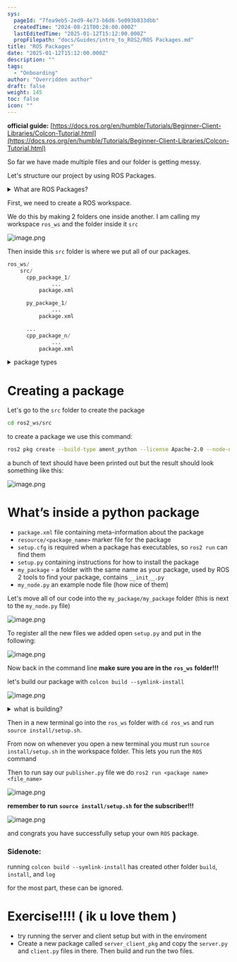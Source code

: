 ```yaml
---
sys:
  pageId: "7fea9eb5-2ed9-4e73-b6d6-5e093b833dbb"
  createdTime: "2024-08-21T00:28:00.000Z"
  lastEditedTime: "2025-01-12T15:12:00.000Z"
  propFilepath: "docs/Guides/intro_to_ROS2/ROS Packages.md"
title: "ROS Packages"
date: "2025-01-12T15:12:00.000Z"
description: ""
tags:
  - "Onboarding"
author: "Overridden author"
draft: false
weight: 145
toc: false
icon: ""
---
```


**official guide:** [https://docs.ros.org/en/humble/Tutorials/Beginner-Client-Libraries/Colcon-Tutorial.html](https://docs.ros.org/en/humble/Tutorials/Beginner-Client-Libraries/Colcon-Tutorial.html)

So far we have made multiple files and our folder is getting messy.

Let's structure our project by using ROS Packages.

<details>

<summary>What are ROS Packages?</summary>

ROS Packages are, as the name implies, packages of code that are highly sharable between ROS developers.

They consist of a folder, `package.xml` file, and source code

```python
      cpp_package_1/
		      ... imagine much code files here ..
          package.xml
```

</details>

First, we need to create a ROS workspace.

We do this by making 2 folders one inside another. I am calling my workspace `ros_ws` and the folder inside it `src`

![image.png](https://prod-files-secure.s3.us-west-2.amazonaws.com/d518164a-d88e-44d1-a4ee-3adb3bd8bce0/70706947-fd18-4537-a67b-e12946812d31/image.png?X-Amz-Algorithm=AWS4-HMAC-SHA256&X-Amz-Content-Sha256=UNSIGNED-PAYLOAD&X-Amz-Credential=ASIAZI2LB466YL4F33WS%2F20250614%2Fus-west-2%2Fs3%2Faws4_request&X-Amz-Date=20250614T090809Z&X-Amz-Expires=3600&X-Amz-Security-Token=IQoJb3JpZ2luX2VjED8aCXVzLXdlc3QtMiJIMEYCIQD5LR%2FQdEnLhwV27w%2B9h1wXP3EyIAt%2BIV%2ByslKr%2BJ8YlwIhAI9MaLxI4a9tYqGhxXohRbcXPtL9xFTgeW03tg8JS3E8Kv8DCCgQABoMNjM3NDIzMTgzODA1IgzxX3g1PvGMO7FK9DEq3APWWUoJQv0zVuBv2Euw%2BAK%2B0dPyGQWk%2BVEDhthMnbR51u8g8ij7WAIvbi5Th8vC7O0ftg0fnHjNRlP5seekfoQjonWUVrofaq%2FOkHNQpj3dm0XkQyQ78OvuvRWOLclb1hZLEeJfU%2BvdLkU682o%2BHShkzScoruuNS%2FlANICl6VIscar0GPVz7mwiUGm1f4EMtciGNY2CNXCsP6oOA7PMvPSSuKoM0v6arRxmlp8PuaUtgh0%2Bfwm5o0ctzLGw9PlFFjL3vWtOH34Xg4sfVSRDK0d7IAZw5SyY3lRRZZrK0Wp71jth8zs2%2FJ6f3gWEEz7cdaXM1TF51y2TtzoCSzt7twKVXqGMQqLfELsLRALvDu5YgcRSJyI6et25awa5BJF8Lz2KUnQ7jcsS86jXByH37uGFaDJjJqQ1o0a5SurYKLSR5BnAnIioXsjAQ%2BP%2FmMfGPUKS%2BTQUB5B8MDBqEIKP1Dz%2FLt%2Bxou4UunmsErV5dDnHkwK%2BpB2w9r%2BS%2BWdFi3mqGUF1LnLb8HbF4Sl8cCwgx7euz76KAdJ0JT7X6gAApH07O%2FAYOhZXcMdQQ8OjQzWhWo6Yqk7MbwRXOYU3Xb3pZMTWaNSy%2FiaXRJ4A8tH1lv%2Bv5nVILzAoDrm5TOgwqDD%2Fu7TCBjqkAbMkwO87gSApTxA0v9lWoyRy4jWunZjyQ18GPI85mUWNYiNhM62uyRcgTiFh16YfyR7ekn5NBi5jNXUlBzb2lqYlywnpM6DxTKIxPqCSnEmRChdSqpRRMrCtia%2FRChL%2B4AHEwcDFiA1GwDsPWwaFHo7bWF%2BY5XozTG6igeK%2BQRCSkC2fADHxdTJwc1GOy1eUG9nmn4ISwPYrr1%2FgI1MP4q8ACGvq&X-Amz-Signature=df45ec004d2b43f373603b0366357d319ec9c63b3f20e6157da828532a9f5d6c&X-Amz-SignedHeaders=host&x-amz-checksum-mode=ENABLED&x-id=GetObject)

Then inside this `src` folder is where we put all of our packages.

```python
ros_ws/
    src/
      cpp_package_1/
		      ...
          package.xml

      py_package_1/
		      ...
          package.xml

      ...
      cpp_package_n/
		      ...
          package.xml

```

<details>

<summary>package types</summary>

packages can be either `C++` or python.

the intern file structure is different for each but for this guide we will stick to creating python packages

</details>

# Creating a package

Let's go to the `src` folder to create the package

```bash
cd ros2_ws/src
```

to create a package we use this command:

```bash
ros2 pkg create --build-type ament_python --license Apache-2.0 --node-name my_node my_package
```

a bunch of text should have been printed out but the result should look something like this:

![image.png](https://prod-files-secure.s3.us-west-2.amazonaws.com/d518164a-d88e-44d1-a4ee-3adb3bd8bce0/e6cf1e3f-8512-4a3e-b131-079f800bf3e8/image.png?X-Amz-Algorithm=AWS4-HMAC-SHA256&X-Amz-Content-Sha256=UNSIGNED-PAYLOAD&X-Amz-Credential=ASIAZI2LB466YL4F33WS%2F20250614%2Fus-west-2%2Fs3%2Faws4_request&X-Amz-Date=20250614T090809Z&X-Amz-Expires=3600&X-Amz-Security-Token=IQoJb3JpZ2luX2VjED8aCXVzLXdlc3QtMiJIMEYCIQD5LR%2FQdEnLhwV27w%2B9h1wXP3EyIAt%2BIV%2ByslKr%2BJ8YlwIhAI9MaLxI4a9tYqGhxXohRbcXPtL9xFTgeW03tg8JS3E8Kv8DCCgQABoMNjM3NDIzMTgzODA1IgzxX3g1PvGMO7FK9DEq3APWWUoJQv0zVuBv2Euw%2BAK%2B0dPyGQWk%2BVEDhthMnbR51u8g8ij7WAIvbi5Th8vC7O0ftg0fnHjNRlP5seekfoQjonWUVrofaq%2FOkHNQpj3dm0XkQyQ78OvuvRWOLclb1hZLEeJfU%2BvdLkU682o%2BHShkzScoruuNS%2FlANICl6VIscar0GPVz7mwiUGm1f4EMtciGNY2CNXCsP6oOA7PMvPSSuKoM0v6arRxmlp8PuaUtgh0%2Bfwm5o0ctzLGw9PlFFjL3vWtOH34Xg4sfVSRDK0d7IAZw5SyY3lRRZZrK0Wp71jth8zs2%2FJ6f3gWEEz7cdaXM1TF51y2TtzoCSzt7twKVXqGMQqLfELsLRALvDu5YgcRSJyI6et25awa5BJF8Lz2KUnQ7jcsS86jXByH37uGFaDJjJqQ1o0a5SurYKLSR5BnAnIioXsjAQ%2BP%2FmMfGPUKS%2BTQUB5B8MDBqEIKP1Dz%2FLt%2Bxou4UunmsErV5dDnHkwK%2BpB2w9r%2BS%2BWdFi3mqGUF1LnLb8HbF4Sl8cCwgx7euz76KAdJ0JT7X6gAApH07O%2FAYOhZXcMdQQ8OjQzWhWo6Yqk7MbwRXOYU3Xb3pZMTWaNSy%2FiaXRJ4A8tH1lv%2Bv5nVILzAoDrm5TOgwqDD%2Fu7TCBjqkAbMkwO87gSApTxA0v9lWoyRy4jWunZjyQ18GPI85mUWNYiNhM62uyRcgTiFh16YfyR7ekn5NBi5jNXUlBzb2lqYlywnpM6DxTKIxPqCSnEmRChdSqpRRMrCtia%2FRChL%2B4AHEwcDFiA1GwDsPWwaFHo7bWF%2BY5XozTG6igeK%2BQRCSkC2fADHxdTJwc1GOy1eUG9nmn4ISwPYrr1%2FgI1MP4q8ACGvq&X-Amz-Signature=fd94e225ef96b8b474e05f55995798202cd5112da7ef3471352a9d48dfed47c9&X-Amz-SignedHeaders=host&x-amz-checksum-mode=ENABLED&x-id=GetObject)

# What’s inside a python package

- `package.xml` file containing meta-information about the package
- `resource/<package_name>` marker file for the package
- `setup.cfg` is required when a package has executables, so `ros2 run` can find them
- `setup.py` containing instructions for how to install the package
- `my_package` - a folder with the same name as your package, used by ROS 2 tools to find your package, contains `__init__.py`
- `my_node.py` an example node file (how nice of them)

Let's move all of our code into the `my_package/my_package` folder (this is next to the `my_node.py` file)

![image.png](https://prod-files-secure.s3.us-west-2.amazonaws.com/d518164a-d88e-44d1-a4ee-3adb3bd8bce0/9ce58f11-0da9-4d3e-b86d-506a9685d378/image.png?X-Amz-Algorithm=AWS4-HMAC-SHA256&X-Amz-Content-Sha256=UNSIGNED-PAYLOAD&X-Amz-Credential=ASIAZI2LB466YL4F33WS%2F20250614%2Fus-west-2%2Fs3%2Faws4_request&X-Amz-Date=20250614T090809Z&X-Amz-Expires=3600&X-Amz-Security-Token=IQoJb3JpZ2luX2VjED8aCXVzLXdlc3QtMiJIMEYCIQD5LR%2FQdEnLhwV27w%2B9h1wXP3EyIAt%2BIV%2ByslKr%2BJ8YlwIhAI9MaLxI4a9tYqGhxXohRbcXPtL9xFTgeW03tg8JS3E8Kv8DCCgQABoMNjM3NDIzMTgzODA1IgzxX3g1PvGMO7FK9DEq3APWWUoJQv0zVuBv2Euw%2BAK%2B0dPyGQWk%2BVEDhthMnbR51u8g8ij7WAIvbi5Th8vC7O0ftg0fnHjNRlP5seekfoQjonWUVrofaq%2FOkHNQpj3dm0XkQyQ78OvuvRWOLclb1hZLEeJfU%2BvdLkU682o%2BHShkzScoruuNS%2FlANICl6VIscar0GPVz7mwiUGm1f4EMtciGNY2CNXCsP6oOA7PMvPSSuKoM0v6arRxmlp8PuaUtgh0%2Bfwm5o0ctzLGw9PlFFjL3vWtOH34Xg4sfVSRDK0d7IAZw5SyY3lRRZZrK0Wp71jth8zs2%2FJ6f3gWEEz7cdaXM1TF51y2TtzoCSzt7twKVXqGMQqLfELsLRALvDu5YgcRSJyI6et25awa5BJF8Lz2KUnQ7jcsS86jXByH37uGFaDJjJqQ1o0a5SurYKLSR5BnAnIioXsjAQ%2BP%2FmMfGPUKS%2BTQUB5B8MDBqEIKP1Dz%2FLt%2Bxou4UunmsErV5dDnHkwK%2BpB2w9r%2BS%2BWdFi3mqGUF1LnLb8HbF4Sl8cCwgx7euz76KAdJ0JT7X6gAApH07O%2FAYOhZXcMdQQ8OjQzWhWo6Yqk7MbwRXOYU3Xb3pZMTWaNSy%2FiaXRJ4A8tH1lv%2Bv5nVILzAoDrm5TOgwqDD%2Fu7TCBjqkAbMkwO87gSApTxA0v9lWoyRy4jWunZjyQ18GPI85mUWNYiNhM62uyRcgTiFh16YfyR7ekn5NBi5jNXUlBzb2lqYlywnpM6DxTKIxPqCSnEmRChdSqpRRMrCtia%2FRChL%2B4AHEwcDFiA1GwDsPWwaFHo7bWF%2BY5XozTG6igeK%2BQRCSkC2fADHxdTJwc1GOy1eUG9nmn4ISwPYrr1%2FgI1MP4q8ACGvq&X-Amz-Signature=05adf00a40ffe92e56034a805916ded29b0beaa8fe840960c7b9bab4abc08d63&X-Amz-SignedHeaders=host&x-amz-checksum-mode=ENABLED&x-id=GetObject)

To register all the new files we added open `setup.py` and put in the following:

![image.png](https://prod-files-secure.s3.us-west-2.amazonaws.com/d518164a-d88e-44d1-a4ee-3adb3bd8bce0/1cd7c262-4cae-4496-9d75-c178537d24a2/image.png?X-Amz-Algorithm=AWS4-HMAC-SHA256&X-Amz-Content-Sha256=UNSIGNED-PAYLOAD&X-Amz-Credential=ASIAZI2LB466YL4F33WS%2F20250614%2Fus-west-2%2Fs3%2Faws4_request&X-Amz-Date=20250614T090809Z&X-Amz-Expires=3600&X-Amz-Security-Token=IQoJb3JpZ2luX2VjED8aCXVzLXdlc3QtMiJIMEYCIQD5LR%2FQdEnLhwV27w%2B9h1wXP3EyIAt%2BIV%2ByslKr%2BJ8YlwIhAI9MaLxI4a9tYqGhxXohRbcXPtL9xFTgeW03tg8JS3E8Kv8DCCgQABoMNjM3NDIzMTgzODA1IgzxX3g1PvGMO7FK9DEq3APWWUoJQv0zVuBv2Euw%2BAK%2B0dPyGQWk%2BVEDhthMnbR51u8g8ij7WAIvbi5Th8vC7O0ftg0fnHjNRlP5seekfoQjonWUVrofaq%2FOkHNQpj3dm0XkQyQ78OvuvRWOLclb1hZLEeJfU%2BvdLkU682o%2BHShkzScoruuNS%2FlANICl6VIscar0GPVz7mwiUGm1f4EMtciGNY2CNXCsP6oOA7PMvPSSuKoM0v6arRxmlp8PuaUtgh0%2Bfwm5o0ctzLGw9PlFFjL3vWtOH34Xg4sfVSRDK0d7IAZw5SyY3lRRZZrK0Wp71jth8zs2%2FJ6f3gWEEz7cdaXM1TF51y2TtzoCSzt7twKVXqGMQqLfELsLRALvDu5YgcRSJyI6et25awa5BJF8Lz2KUnQ7jcsS86jXByH37uGFaDJjJqQ1o0a5SurYKLSR5BnAnIioXsjAQ%2BP%2FmMfGPUKS%2BTQUB5B8MDBqEIKP1Dz%2FLt%2Bxou4UunmsErV5dDnHkwK%2BpB2w9r%2BS%2BWdFi3mqGUF1LnLb8HbF4Sl8cCwgx7euz76KAdJ0JT7X6gAApH07O%2FAYOhZXcMdQQ8OjQzWhWo6Yqk7MbwRXOYU3Xb3pZMTWaNSy%2FiaXRJ4A8tH1lv%2Bv5nVILzAoDrm5TOgwqDD%2Fu7TCBjqkAbMkwO87gSApTxA0v9lWoyRy4jWunZjyQ18GPI85mUWNYiNhM62uyRcgTiFh16YfyR7ekn5NBi5jNXUlBzb2lqYlywnpM6DxTKIxPqCSnEmRChdSqpRRMrCtia%2FRChL%2B4AHEwcDFiA1GwDsPWwaFHo7bWF%2BY5XozTG6igeK%2BQRCSkC2fADHxdTJwc1GOy1eUG9nmn4ISwPYrr1%2FgI1MP4q8ACGvq&X-Amz-Signature=706a4bf630774e44d2b9e62153f708785b3e6fe93fb70542e47fff1f018dc843&X-Amz-SignedHeaders=host&x-amz-checksum-mode=ENABLED&x-id=GetObject)

Now back in the command line **make sure you are in the** **`ros_ws`** **folder!!!**

let's build our package with `colcon build --symlink-install`

![image.png](https://prod-files-secure.s3.us-west-2.amazonaws.com/d518164a-d88e-44d1-a4ee-3adb3bd8bce0/2f2a0d27-b173-48fd-b189-5f5c0ce65619/image.png?X-Amz-Algorithm=AWS4-HMAC-SHA256&X-Amz-Content-Sha256=UNSIGNED-PAYLOAD&X-Amz-Credential=ASIAZI2LB466YL4F33WS%2F20250614%2Fus-west-2%2Fs3%2Faws4_request&X-Amz-Date=20250614T090809Z&X-Amz-Expires=3600&X-Amz-Security-Token=IQoJb3JpZ2luX2VjED8aCXVzLXdlc3QtMiJIMEYCIQD5LR%2FQdEnLhwV27w%2B9h1wXP3EyIAt%2BIV%2ByslKr%2BJ8YlwIhAI9MaLxI4a9tYqGhxXohRbcXPtL9xFTgeW03tg8JS3E8Kv8DCCgQABoMNjM3NDIzMTgzODA1IgzxX3g1PvGMO7FK9DEq3APWWUoJQv0zVuBv2Euw%2BAK%2B0dPyGQWk%2BVEDhthMnbR51u8g8ij7WAIvbi5Th8vC7O0ftg0fnHjNRlP5seekfoQjonWUVrofaq%2FOkHNQpj3dm0XkQyQ78OvuvRWOLclb1hZLEeJfU%2BvdLkU682o%2BHShkzScoruuNS%2FlANICl6VIscar0GPVz7mwiUGm1f4EMtciGNY2CNXCsP6oOA7PMvPSSuKoM0v6arRxmlp8PuaUtgh0%2Bfwm5o0ctzLGw9PlFFjL3vWtOH34Xg4sfVSRDK0d7IAZw5SyY3lRRZZrK0Wp71jth8zs2%2FJ6f3gWEEz7cdaXM1TF51y2TtzoCSzt7twKVXqGMQqLfELsLRALvDu5YgcRSJyI6et25awa5BJF8Lz2KUnQ7jcsS86jXByH37uGFaDJjJqQ1o0a5SurYKLSR5BnAnIioXsjAQ%2BP%2FmMfGPUKS%2BTQUB5B8MDBqEIKP1Dz%2FLt%2Bxou4UunmsErV5dDnHkwK%2BpB2w9r%2BS%2BWdFi3mqGUF1LnLb8HbF4Sl8cCwgx7euz76KAdJ0JT7X6gAApH07O%2FAYOhZXcMdQQ8OjQzWhWo6Yqk7MbwRXOYU3Xb3pZMTWaNSy%2FiaXRJ4A8tH1lv%2Bv5nVILzAoDrm5TOgwqDD%2Fu7TCBjqkAbMkwO87gSApTxA0v9lWoyRy4jWunZjyQ18GPI85mUWNYiNhM62uyRcgTiFh16YfyR7ekn5NBi5jNXUlBzb2lqYlywnpM6DxTKIxPqCSnEmRChdSqpRRMrCtia%2FRChL%2B4AHEwcDFiA1GwDsPWwaFHo7bWF%2BY5XozTG6igeK%2BQRCSkC2fADHxdTJwc1GOy1eUG9nmn4ISwPYrr1%2FgI1MP4q8ACGvq&X-Amz-Signature=e84061ca34adbb698230190aeeca196fe1b69331656b954345a36d151a561a9f&X-Amz-SignedHeaders=host&x-amz-checksum-mode=ENABLED&x-id=GetObject)

<details>

<summary>what is building?</summary>

if you are a CS major at Rose-Hulman you will learn the answer to this in CSSE132

but TLDR; is it combines all the code files into one program that can be run easily 

</details>

Then in a new terminal go into the `ros_ws` folder with `cd ros_ws` and run `source install/setup.sh`. 

From now on whenever you open a new terminal you must run `source install/setup.sh` in the workspace folder. This lets you run the `ROS` command

Then to run say our `publisher.py` file we do `ros2 run <package name> <file_name>`

![image.png](https://prod-files-secure.s3.us-west-2.amazonaws.com/d518164a-d88e-44d1-a4ee-3adb3bd8bce0/4f4b1219-3a44-4632-aa0a-ce3471699f59/image.png?X-Amz-Algorithm=AWS4-HMAC-SHA256&X-Amz-Content-Sha256=UNSIGNED-PAYLOAD&X-Amz-Credential=ASIAZI2LB466YL4F33WS%2F20250614%2Fus-west-2%2Fs3%2Faws4_request&X-Amz-Date=20250614T090809Z&X-Amz-Expires=3600&X-Amz-Security-Token=IQoJb3JpZ2luX2VjED8aCXVzLXdlc3QtMiJIMEYCIQD5LR%2FQdEnLhwV27w%2B9h1wXP3EyIAt%2BIV%2ByslKr%2BJ8YlwIhAI9MaLxI4a9tYqGhxXohRbcXPtL9xFTgeW03tg8JS3E8Kv8DCCgQABoMNjM3NDIzMTgzODA1IgzxX3g1PvGMO7FK9DEq3APWWUoJQv0zVuBv2Euw%2BAK%2B0dPyGQWk%2BVEDhthMnbR51u8g8ij7WAIvbi5Th8vC7O0ftg0fnHjNRlP5seekfoQjonWUVrofaq%2FOkHNQpj3dm0XkQyQ78OvuvRWOLclb1hZLEeJfU%2BvdLkU682o%2BHShkzScoruuNS%2FlANICl6VIscar0GPVz7mwiUGm1f4EMtciGNY2CNXCsP6oOA7PMvPSSuKoM0v6arRxmlp8PuaUtgh0%2Bfwm5o0ctzLGw9PlFFjL3vWtOH34Xg4sfVSRDK0d7IAZw5SyY3lRRZZrK0Wp71jth8zs2%2FJ6f3gWEEz7cdaXM1TF51y2TtzoCSzt7twKVXqGMQqLfELsLRALvDu5YgcRSJyI6et25awa5BJF8Lz2KUnQ7jcsS86jXByH37uGFaDJjJqQ1o0a5SurYKLSR5BnAnIioXsjAQ%2BP%2FmMfGPUKS%2BTQUB5B8MDBqEIKP1Dz%2FLt%2Bxou4UunmsErV5dDnHkwK%2BpB2w9r%2BS%2BWdFi3mqGUF1LnLb8HbF4Sl8cCwgx7euz76KAdJ0JT7X6gAApH07O%2FAYOhZXcMdQQ8OjQzWhWo6Yqk7MbwRXOYU3Xb3pZMTWaNSy%2FiaXRJ4A8tH1lv%2Bv5nVILzAoDrm5TOgwqDD%2Fu7TCBjqkAbMkwO87gSApTxA0v9lWoyRy4jWunZjyQ18GPI85mUWNYiNhM62uyRcgTiFh16YfyR7ekn5NBi5jNXUlBzb2lqYlywnpM6DxTKIxPqCSnEmRChdSqpRRMrCtia%2FRChL%2B4AHEwcDFiA1GwDsPWwaFHo7bWF%2BY5XozTG6igeK%2BQRCSkC2fADHxdTJwc1GOy1eUG9nmn4ISwPYrr1%2FgI1MP4q8ACGvq&X-Amz-Signature=1b6625d8a0cedece71ecad9bbc50d288c61b247bf98a0d5c2caa9dbb2f7b20ce&X-Amz-SignedHeaders=host&x-amz-checksum-mode=ENABLED&x-id=GetObject)

**remember to run** **`source install/setup.sh`** **for the subscriber!!!**

![image.png](https://prod-files-secure.s3.us-west-2.amazonaws.com/d518164a-d88e-44d1-a4ee-3adb3bd8bce0/02121119-dad4-49ec-8356-c956108b4243/image.png?X-Amz-Algorithm=AWS4-HMAC-SHA256&X-Amz-Content-Sha256=UNSIGNED-PAYLOAD&X-Amz-Credential=ASIAZI2LB466YL4F33WS%2F20250614%2Fus-west-2%2Fs3%2Faws4_request&X-Amz-Date=20250614T090809Z&X-Amz-Expires=3600&X-Amz-Security-Token=IQoJb3JpZ2luX2VjED8aCXVzLXdlc3QtMiJIMEYCIQD5LR%2FQdEnLhwV27w%2B9h1wXP3EyIAt%2BIV%2ByslKr%2BJ8YlwIhAI9MaLxI4a9tYqGhxXohRbcXPtL9xFTgeW03tg8JS3E8Kv8DCCgQABoMNjM3NDIzMTgzODA1IgzxX3g1PvGMO7FK9DEq3APWWUoJQv0zVuBv2Euw%2BAK%2B0dPyGQWk%2BVEDhthMnbR51u8g8ij7WAIvbi5Th8vC7O0ftg0fnHjNRlP5seekfoQjonWUVrofaq%2FOkHNQpj3dm0XkQyQ78OvuvRWOLclb1hZLEeJfU%2BvdLkU682o%2BHShkzScoruuNS%2FlANICl6VIscar0GPVz7mwiUGm1f4EMtciGNY2CNXCsP6oOA7PMvPSSuKoM0v6arRxmlp8PuaUtgh0%2Bfwm5o0ctzLGw9PlFFjL3vWtOH34Xg4sfVSRDK0d7IAZw5SyY3lRRZZrK0Wp71jth8zs2%2FJ6f3gWEEz7cdaXM1TF51y2TtzoCSzt7twKVXqGMQqLfELsLRALvDu5YgcRSJyI6et25awa5BJF8Lz2KUnQ7jcsS86jXByH37uGFaDJjJqQ1o0a5SurYKLSR5BnAnIioXsjAQ%2BP%2FmMfGPUKS%2BTQUB5B8MDBqEIKP1Dz%2FLt%2Bxou4UunmsErV5dDnHkwK%2BpB2w9r%2BS%2BWdFi3mqGUF1LnLb8HbF4Sl8cCwgx7euz76KAdJ0JT7X6gAApH07O%2FAYOhZXcMdQQ8OjQzWhWo6Yqk7MbwRXOYU3Xb3pZMTWaNSy%2FiaXRJ4A8tH1lv%2Bv5nVILzAoDrm5TOgwqDD%2Fu7TCBjqkAbMkwO87gSApTxA0v9lWoyRy4jWunZjyQ18GPI85mUWNYiNhM62uyRcgTiFh16YfyR7ekn5NBi5jNXUlBzb2lqYlywnpM6DxTKIxPqCSnEmRChdSqpRRMrCtia%2FRChL%2B4AHEwcDFiA1GwDsPWwaFHo7bWF%2BY5XozTG6igeK%2BQRCSkC2fADHxdTJwc1GOy1eUG9nmn4ISwPYrr1%2FgI1MP4q8ACGvq&X-Amz-Signature=6bbbfc6e5d9da700293091c348365aac098f112a509ff8980552ea8822db0ebf&X-Amz-SignedHeaders=host&x-amz-checksum-mode=ENABLED&x-id=GetObject)

and congrats you have successfully setup your own `ROS` package.

### Sidenote:

running `colcon build --symlink-install` has created other folder `build`, `install`, and `log`

for the most part, these can be ignored.

# Exercise!!!! ( ik u love them )

- try running the server and client setup but with in the enviroment
- Create a new package called `server_client_pkg` and copy the `server.py` and `client.py` files in there. Then build and run the two files.
